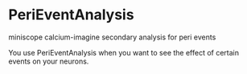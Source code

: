 # PeriEventAnalysis
miniscope calcium-imagine secondary analysis for peri events

You use PeriEventAnalysis when you want to see the effect of certain events on your neurons.

